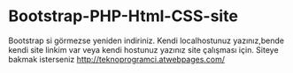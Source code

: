 # Bootstrap-PHP-Html-CSS-site
Bootstrap si görmezse yeniden indiriniz.
Kendi localhostunuz yazınız,bende kendi site linkim var veya kendi hostunuz yazınız site çalışması için.
Siteye bakmak isterseniz http://teknoprogramci.atwebpages.com/
